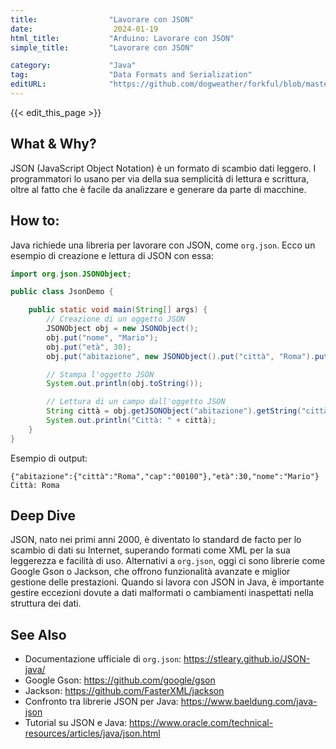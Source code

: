 ```yaml
---
title:                "Lavorare con JSON"
date:                  2024-01-19
html_title:           "Arduino: Lavorare con JSON"
simple_title:         "Lavorare con JSON"

category:             "Java"
tag:                  "Data Formats and Serialization"
editURL:              "https://github.com/dogweather/forkful/blob/master/content/it/java/working-with-json.md"
---
```


{{< edit_this_page >}}

## What & Why?
JSON (JavaScript Object Notation) è un formato di scambio dati leggero. I programmatori lo usano per via della sua semplicità di lettura e scrittura, oltre al fatto che è facile da analizzare e generare da parte di macchine.

## How to:
Java richiede una libreria per lavorare con JSON, come `org.json`. Ecco un esempio di creazione e lettura di JSON con essa:

```Java
import org.json.JSONObject;

public class JsonDemo {

    public static void main(String[] args) {
        // Creazione di un oggetto JSON
        JSONObject obj = new JSONObject();
        obj.put("nome", "Mario");
        obj.put("età", 30);
        obj.put("abitazione", new JSONObject().put("città", "Roma").put("cap", "00100"));

        // Stampa l'oggetto JSON
        System.out.println(obj.toString());

        // Lettura di un campo dall'oggetto JSON
        String città = obj.getJSONObject("abitazione").getString("città");
        System.out.println("Città: " + città);
    }
}
```

Esempio di output:
```
{"abitazione":{"città":"Roma","cap":"00100"},"età":30,"nome":"Mario"}
Città: Roma
```

## Deep Dive

JSON, nato nei primi anni 2000, è diventato lo standard de facto per lo scambio di dati su Internet, superando formati come XML per la sua leggerezza e facilità di uso. Alternativi a `org.json`, oggi ci sono librerie come Google Gson o Jackson, che offrono funzionalità avanzate e miglior gestione delle prestazioni. Quando si lavora con JSON in Java, è importante gestire eccezioni dovute a dati malformati o cambiamenti inaspettati nella struttura dei dati.

## See Also

- Documentazione ufficiale di `org.json`: https://stleary.github.io/JSON-java/
- Google Gson: https://github.com/google/gson
- Jackson: https://github.com/FasterXML/jackson
- Confronto tra librerie JSON per Java: https://www.baeldung.com/java-json
- Tutorial su JSON e Java: https://www.oracle.com/technical-resources/articles/java/json.html
